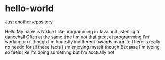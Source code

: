 # hello-world
Just another repository

Hello
My name is Nikkie
I like programming in Java and listening to dancehall
Often at the same time
I'm not that great at programming
I'm working on it though
I'm honestly indifferent towards marmite
There is really no needd for all these facts
I am enjoying myself though
Because I'm typing so feels like I'm doing something but I'm acctually not
